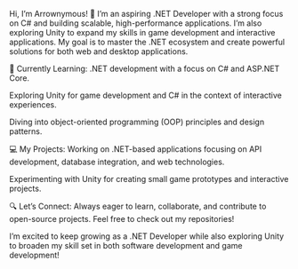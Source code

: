 
Hi, I’m Arrownymous! 👋
I’m an aspiring .NET Developer with a strong focus on C# and building scalable, high-performance applications. I’m also exploring Unity to expand my skills in game development and interactive applications. My goal is to master the .NET ecosystem and create powerful solutions for both web and desktop applications.

🌱 Currently Learning:
.NET development with a focus on C# and ASP.NET Core.

Exploring Unity for game development and C# in the context of interactive experiences.

Diving into object-oriented programming (OOP) principles and design patterns.

💻 My Projects:
Working on .NET-based applications focusing on API development, database integration, and web technologies.

Experimenting with Unity for creating small game prototypes and interactive projects.

🔍 Let’s Connect:
Always eager to learn, collaborate, and contribute to open-source projects. Feel free to check out my repositories!

I’m excited to keep growing as a .NET Developer while also exploring Unity to broaden my skill set in both software development and game development!
